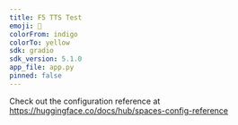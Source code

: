 ```yaml
---
title: F5 TTS Test
emoji: 🏢
colorFrom: indigo
colorTo: yellow
sdk: gradio
sdk_version: 5.1.0
app_file: app.py
pinned: false
---
```


Check out the configuration reference at https://huggingface.co/docs/hub/spaces-config-reference
